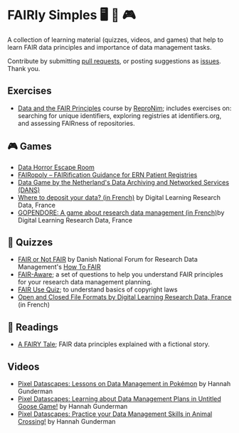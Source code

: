 # FAIRly Simples 🖥 🧩 🎮 
A collection of learning material (quizzes, videos, and games) that help to learn FAIR data principles and importance of data management tasks.

Contribute by submitting [pull requests](https://github.com/Nazeeefa/FAIRly-simples/pulls), or posting suggestions as [issues](https://github.com/Nazeeefa/FAIRly-simples/issues). Thank you.

## Exercises
- [Data and the FAIR Principles](http://www.repronim.org/module-FAIR-data/reference/) course by [ReproNim](https://www.repronim.org/); includes exercises on: searching for unique identifiers, exploring registries at identifiers.org, and assessing FAIRness of repositories.

## 🎮 Games
- [Data Horror Escape Room](https://sites.google.com/vu.nl/datahorror/home)
- [FAIRopoly – FAIRification Guidance for ERN Patient Registries](https://www.ejprarediseases.org/fairopoly/)
- [Data Game by the Netherland's Data Archiving and Networked Services (DANS)](https://dans.knaw.nl/en/dans-data-game/)
- [Where to deposit your data? (in French)](https://doranum.fr/depot-entrepots/choix-entrepot-depot-donnees_10_13143_n61e-b629/) by Digital Learning Research Data, France
- [GOPENDORE: A game about research data management (in French)](https://doranum.fr/enjeux-benefices/gopendore-jeu-sur-la-gestion-des-donnees-de-recherche_10_13143_91td-qe92/)by Digital Learning Research Data, France

## 📝 Quizzes
- [FAIR or Not FAIR](https://howtofair.dk/quiz/) by Danish National Forum for Research Data Management's [How To FAIR](https://howtofair.dk/about/)
- [FAIR-Aware](https://fairaware.dans.knaw.nl/); a set of questions to help you understand FAIR principles for your research data management planning.
- [FAIR Use Quiz](https://www.infodocket.com/2015/02/28/what-is-and-is-not-fair-use-mit-libraries-debuts-mobile-version-of-fair-use-quiz/); to understand basics of copyright laws
- [Open and Closed File Formats by Digital Learning Research Data, France](https://doranum.fr/stockage-archivage/quiz-format-ouvert-ou-ferme_10_13143_mcwq-qs64/) (in French)


## 📖 Readings
- [A FAIRY Tale](https://zenodo.org/record/2248200#.Y06UM-xBweb); FAIR data principles explained with a fictional story.

## Videos
- [Pixel Datascapes: Lessons on Data Management in Pokémon](https://www.youtube.com/watch?v=7Fc3k7x-IiM) by Hannah Gunderman
- [Pixel Datascapes: Learning about Data Management Plans in Untitled Goose Game!](https://www.youtube.com/watch?v=Q9WxR40FdGc) by Hannah Gunderman
- [Pixel Datascapes: Practice your Data Management Skills in Animal Crossing!](https://www.youtube.com/watch?v=D0poLda_k6A) by Hannah Gunderman
